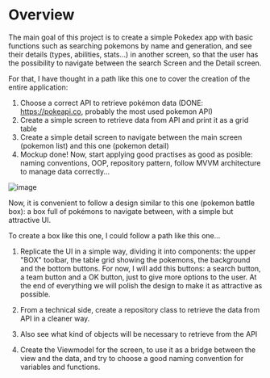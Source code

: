 # Overview

The main goal of this project is to create a simple Pokedex app with basic functions such as searching pokemons by name and generation, and see their  details (types, abilities, stats...) in another screen, so that the user has the possibility to navigate between the search Screen and the Detail screen.

For that, I have thought in a path like this one to cover the creation of the entire application:

1) Choose a correct API to retrieve pokémon data (DONE: https://pokeapi.co, probably the most used pokemon API)
2) Create a simple screen to retrieve data from API and print it as a grid table
3) Create a simple detail screen to navigate between the main screen (pokemon list) and this one (pokemon detail)
4) Mockup done! Now, start applying good practises as good as posible: naming conventions, OOP, repository pattern, follow MVVM architecture to manage data correctly...

![image](https://user-images.githubusercontent.com/49367885/194107673-5f177ad7-9b53-4354-bffd-875584480fd0.png)

Now, it is convenient to follow a design similar to this one (pokemon battle box): a box full of pokémons to navigate between, with a simple but attractive UI.

To create a box like this one, I could follow a path like this one...

1) Replicate the UI in a simple way, dividing it into components: the upper "BOX" toolbar, the table grid showing the pokemons, the background and the bottom buttons. For now, I will add this buttons: a search button, a team button and a OK button, just to give more options to the user. At the end of everything we will polish the design to make it as attractive as possible.

2) From a technical side, create a repository class to retrieve the data from API in a cleaner way.

3) Also see what kind of objects will be necessary to retrieve from the API

4) Create the Viewmodel for the screen, to use it as a bridge between the view and the data, and try to choose a good naming convention for variables and functions.
